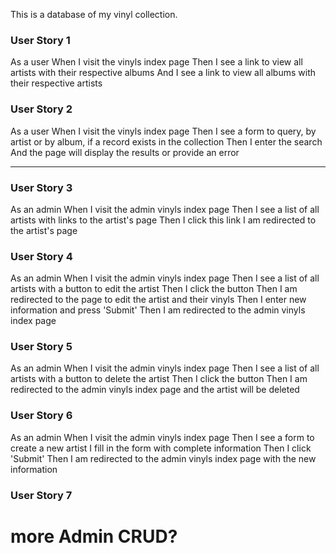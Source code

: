This is a database of my vinyl collection.

### User Story 1

As a user
When I visit the vinyls index page
Then I see a link to view all artists with their respective albums
And I see a link to view all albums with their respective artists

### User Story 2

As a user
When I visit the vinyls index page
Then I see a form to query, by artist or by album, if a record exists in the collection
Then I enter the search
And the page will display the results or provide an error

------------------------------------------------------------------------------------------

### User Story 3

As an admin
When I visit the admin vinyls index page
Then I see a list of all artists with links to the artist's page
Then I click this link I am redirected to the artist's page

### User Story 4

As an admin
When I visit the admin vinyls index page
Then I see a list of all artists with a button to edit the artist
Then I click the button
Then I am redirected to the page to edit the artist and their vinyls
Then I enter new information and press 'Submit'
Then I am redirected to the admin vinyls index page

### User Story 5

As an admin
When I visit the admin vinyls index page
Then I see a list of all artists with a button to delete the artist
Then I click the button
Then I am redirected to the admin vinyls index page and the artist will be deleted

### User Story 6

As an admin
When I visit the admin vinyls index page
Then I see a form to create a new artist
I fill in the form with complete information
Then I click 'Submit' 
Then I am redirected to the admin vinyls index page with the new information

### User Story 7

# more Admin CRUD?